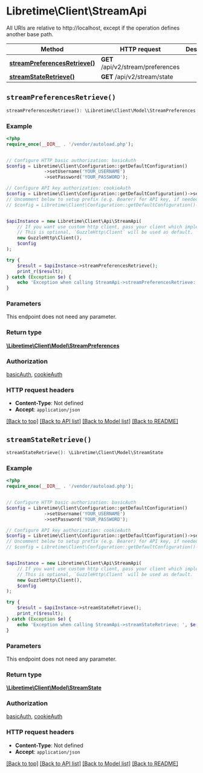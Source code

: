 # Libretime\Client\StreamApi

All URIs are relative to http://localhost, except if the operation defines another base path.

| Method | HTTP request | Description |
| ------------- | ------------- | ------------- |
| [**streamPreferencesRetrieve()**](StreamApi.md#streamPreferencesRetrieve) | **GET** /api/v2/stream/preferences |  |
| [**streamStateRetrieve()**](StreamApi.md#streamStateRetrieve) | **GET** /api/v2/stream/state |  |


## `streamPreferencesRetrieve()`

```php
streamPreferencesRetrieve(): \Libretime\Client\Model\StreamPreferences
```



### Example

```php
<?php
require_once(__DIR__ . '/vendor/autoload.php');


// Configure HTTP basic authorization: basicAuth
$config = Libretime\Client\Configuration::getDefaultConfiguration()
              ->setUsername('YOUR_USERNAME')
              ->setPassword('YOUR_PASSWORD');

// Configure API key authorization: cookieAuth
$config = Libretime\Client\Configuration::getDefaultConfiguration()->setApiKey('sessionid', 'YOUR_API_KEY');
// Uncomment below to setup prefix (e.g. Bearer) for API key, if needed
// $config = Libretime\Client\Configuration::getDefaultConfiguration()->setApiKeyPrefix('sessionid', 'Bearer');


$apiInstance = new Libretime\Client\Api\StreamApi(
    // If you want use custom http client, pass your client which implements `GuzzleHttp\ClientInterface`.
    // This is optional, `GuzzleHttp\Client` will be used as default.
    new GuzzleHttp\Client(),
    $config
);

try {
    $result = $apiInstance->streamPreferencesRetrieve();
    print_r($result);
} catch (Exception $e) {
    echo 'Exception when calling StreamApi->streamPreferencesRetrieve: ', $e->getMessage(), PHP_EOL;
}
```

### Parameters

This endpoint does not need any parameter.

### Return type

[**\Libretime\Client\Model\StreamPreferences**](../Model/StreamPreferences.md)

### Authorization

[basicAuth](../../README.md#basicAuth), [cookieAuth](../../README.md#cookieAuth)

### HTTP request headers

- **Content-Type**: Not defined
- **Accept**: `application/json`

[[Back to top]](#) [[Back to API list]](../../README.md#endpoints)
[[Back to Model list]](../../README.md#models)
[[Back to README]](../../README.md)

## `streamStateRetrieve()`

```php
streamStateRetrieve(): \Libretime\Client\Model\StreamState
```



### Example

```php
<?php
require_once(__DIR__ . '/vendor/autoload.php');


// Configure HTTP basic authorization: basicAuth
$config = Libretime\Client\Configuration::getDefaultConfiguration()
              ->setUsername('YOUR_USERNAME')
              ->setPassword('YOUR_PASSWORD');

// Configure API key authorization: cookieAuth
$config = Libretime\Client\Configuration::getDefaultConfiguration()->setApiKey('sessionid', 'YOUR_API_KEY');
// Uncomment below to setup prefix (e.g. Bearer) for API key, if needed
// $config = Libretime\Client\Configuration::getDefaultConfiguration()->setApiKeyPrefix('sessionid', 'Bearer');


$apiInstance = new Libretime\Client\Api\StreamApi(
    // If you want use custom http client, pass your client which implements `GuzzleHttp\ClientInterface`.
    // This is optional, `GuzzleHttp\Client` will be used as default.
    new GuzzleHttp\Client(),
    $config
);

try {
    $result = $apiInstance->streamStateRetrieve();
    print_r($result);
} catch (Exception $e) {
    echo 'Exception when calling StreamApi->streamStateRetrieve: ', $e->getMessage(), PHP_EOL;
}
```

### Parameters

This endpoint does not need any parameter.

### Return type

[**\Libretime\Client\Model\StreamState**](../Model/StreamState.md)

### Authorization

[basicAuth](../../README.md#basicAuth), [cookieAuth](../../README.md#cookieAuth)

### HTTP request headers

- **Content-Type**: Not defined
- **Accept**: `application/json`

[[Back to top]](#) [[Back to API list]](../../README.md#endpoints)
[[Back to Model list]](../../README.md#models)
[[Back to README]](../../README.md)
